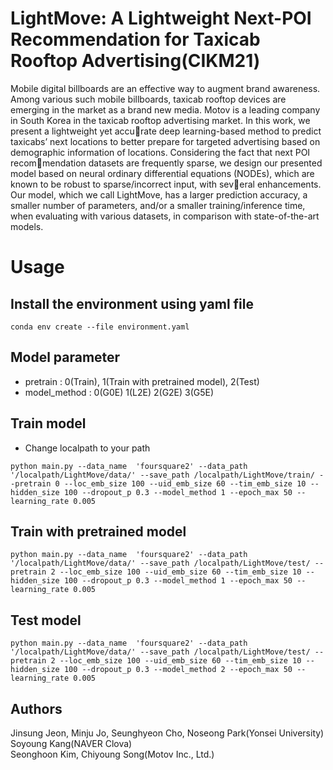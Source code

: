 # LightMove: A Lightweight Next-POI Recommendation for Taxicab Rooftop Advertising(CIKM21)
 
Mobile digital billboards are an effective way to augment brand awareness. Among various such mobile billboards, taxicab rooftop devices are emerging in the market as a brand new media. Motov is a leading company in South Korea in the taxicab rooftop advertising market. In this work, we present a lightweight yet accurate deep learning-based method to predict taxicabs’ next locations to better prepare for targeted advertising based on demographic information of locations. Considering the fact that next POI recommendation datasets are frequently sparse, we design our presented model based on neural ordinary differential equations (NODEs), which are known to be robust to sparse/incorrect input, with several enhancements. Our model, which we call LightMove, has a larger prediction accuracy, a smaller number of parameters, and/or a smaller training/inference time, when evaluating with various datasets, in comparison with state-of-the-art models.

# Usage
## Install the environment using yaml file
~~~
conda env create --file environment.yaml
~~~
## Model parameter 
- pretrain : 0(Train), 1(Train with pretrained model), 2(Test)
- model_method : 0(G0E) 1(L2E) 2(G2E) 3(G5E)

## Train model 
- Change localpath to your path 
~~~
python main.py --data_name  'foursquare2' --data_path '/localpath/LightMove/data/' --save_path /localpath/LightMove/train/ --pretrain 0 --loc_emb_size 100 --uid_emb_size 60 --tim_emb_size 10 --hidden_size 100 --dropout_p 0.3 --model_method 1 --epoch_max 50 --learning_rate 0.005
~~~

## Train with pretrained model
~~~
python main.py --data_name  'foursquare2' --data_path '/localpath/LightMove/data/' --save_path /localpath/LightMove/test/ --pretrain 2 --loc_emb_size 100 --uid_emb_size 60 --tim_emb_size 10 --hidden_size 100 --dropout_p 0.3 --model_method 1 --epoch_max 50 --learning_rate 0.005
~~~

## Test model
~~~
python main.py --data_name  'foursquare2' --data_path '/localpath/LightMove/data/' --save_path /localpath/LightMove/test/ --pretrain 2 --loc_emb_size 100 --uid_emb_size 60 --tim_emb_size 10 --hidden_size 100 --dropout_p 0.3 --model_method 2 --epoch_max 50 --learning_rate 0.005
~~~

## Authors
Jinsung Jeon, Minju Jo, Seunghyeon Cho, Noseong Park(Yonsei University)<br>
Soyoung Kang(NAVER Clova)<br>
Seonghoon Kim, Chiyoung Song(Motov Inc., Ltd.)
